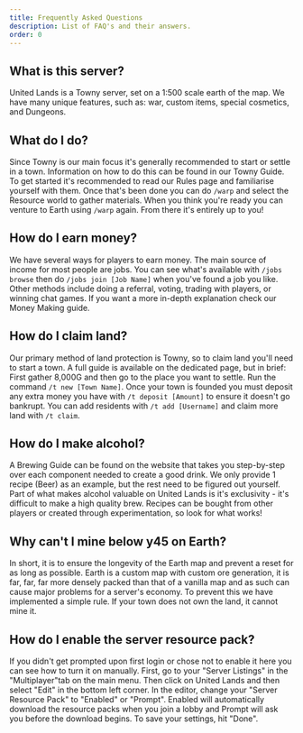 ```yaml
---
title: Frequently Asked Questions
description: List of FAQ's and their answers.
order: 0
---
```

## What is this server?
United Lands is a Towny server, set on a 1:500 scale earth of the map. We have many unique features, such as: war, custom items, special cosmetics, and Dungeons.

## What do I do?
Since Towny is our main focus it's generally recommended to start or settle in a town. Information on how to do this can be found in our Towny Guide. To get started it's recommended to read our Rules page and familiarise yourself with them. Once that's been done you can do `/warp` and select the Resource world to gather materials. When you think you're ready you can venture to Earth using `/warp` again. From there it's entirely up to you!

## How do I earn money?
We have several ways for players to earn money. The main source of income for most people are jobs. You can see what's available with `/jobs browse` then do `/jobs join [Job Name]` when you've found a job you like. Other methods include doing a referral, voting, trading with players, or winning chat games. If you want a more in-depth explanation check our Money Making guide.

## How do I claim land?
Our primary method of land protection is Towny, so to claim land you'll need to start a town. A full guide is available on the dedicated page, but in brief: First gather 8,000G and then go to the place you want to settle. Run the command `/t new [Town Name]`. Once your town is founded you must deposit any extra money you have with `/t deposit [Amount]` to ensure it doesn't go bankrupt. You can add residents with `/t add [Username]` and claim more land with `/t claim`.

## How do I make alcohol?
A Brewing Guide can be found on the website that takes you step-by-step over each component needed to create a good drink. We only provide 1 recipe (Beer) as an example, but the rest need to be figured out yourself. Part of what makes alcohol valuable on United Lands is it's exclusivity - it's difficult to make a high quality brew. Recipes can be bought from other players or created through experimentation, so look for what works! 

## Why can't I mine below y45 on Earth?
In short, it is to ensure the longevity of the Earth map and prevent a reset for as long as possible. Earth is a custom map with custom ore generation, it is far, far, far more densely packed than that of a vanilla map and as such can cause major problems for a server's economy. To prevent this we have implemented a simple rule. If your town does not own the land, it cannot mine it. 

## How do I enable the server resource pack?
If you didn't get prompted upon first login or chose not to enable it here you can see how to turn it on manually. First, go to your "Server Listings" in the "Multiplayer"tab on the main menu. Then click on United Lands and then select "Edit" in the bottom left corner. In the editor, change your "Server Resource Pack" to "Enabled" or "Prompt". Enabled will automatically download the resource packs when you join a lobby and Prompt will ask you before the download begins. To save your settings, hit "Done".
